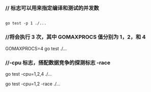 
### // 标志可以用来指定编译和测试的并发数

```

go test -p 1 ./...  

```

###    //将会执行 3 次，其中 GOMAXPROCS 值分别为 1，2，和 4

GOMAXPROCS=4 go test ./...

###  //-cpu 标志，搭配数据竞争的探测标志 -race

go test -cpu=1,2,4 ./... 

go test -cpu=1,2 -race ./...